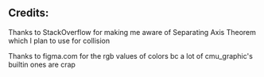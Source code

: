 Credits:
-----------------
Thanks to StackOverflow for making me aware of Separating Axis Theorem which I plan to use for collision

Thanks to figma.com for the rgb values of colors bc a lot of cmu_graphic's builtin ones are crap